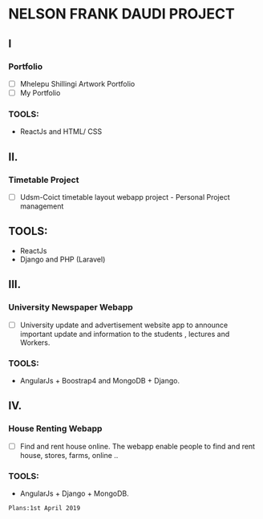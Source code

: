 # NELSON FRANK DAUDI PROJECT

## I
### Portfolio
 - [ ] Mhelepu Shillingi Artwork Portfolio
 - [ ] My Portfolio
### TOOLS:
  - ReactJs and HTML/ CSS
## II.
### Timetable Project
- [ ] Udsm-Coict timetable layout webapp project
      -  Personal Project management
## TOOLS:
 - ReactJs
 - Django and PHP (Laravel)
## III.
### University Newspaper Webapp
- [ ] University update and advertisement website app to announce important update and
information to the students , lectures and Workers.
### TOOLS:
 - AngularJs + Boostrap4 and MongoDB + Django.
## IV.
### House Renting Webapp
- [ ] Find and rent house online. The webapp enable people to find and rent house, stores, farms,
online ..
### TOOLS:
- AngularJs + Django + MongoDB.

```
Plans:1st April 2019
```
